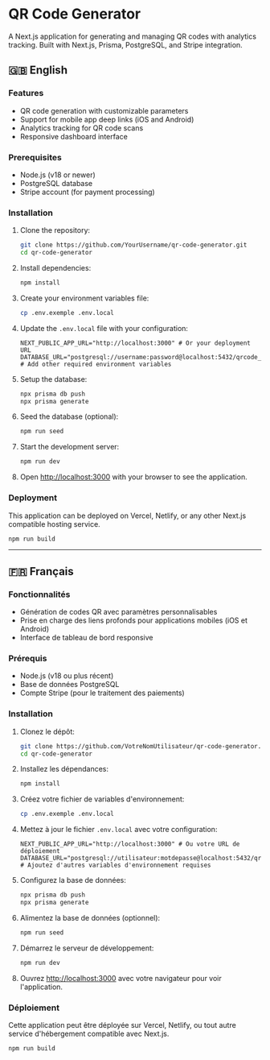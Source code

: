 # QR Code Generator

A Next.js application for generating and managing QR codes with analytics tracking. Built with Next.js, Prisma, PostgreSQL, and Stripe integration.

## 🇬🇧 English

### Features

- QR code generation with customizable parameters
- Support for mobile app deep links (iOS and Android)
- Analytics tracking for QR code scans
- Responsive dashboard interface

### Prerequisites

- Node.js (v18 or newer)
- PostgreSQL database
- Stripe account (for payment processing)

### Installation

1. Clone the repository:
   ```bash
   git clone https://github.com/YourUsername/qr-code-generator.git
   cd qr-code-generator
   ```

2. Install dependencies:
   ```bash
   npm install
   ```

3. Create your environment variables file:
   ```bash
   cp .env.exemple .env.local
   ```

4. Update the `.env.local` file with your configuration:
   ```
   NEXT_PUBLIC_APP_URL="http://localhost:3000" # Or your deployment URL
   DATABASE_URL="postgresql://username:password@localhost:5432/qrcode_db"
   # Add other required environment variables
   ```

5. Setup the database:
   ```bash
   npx prisma db push
   npx prisma generate
   ```

6. Seed the database (optional):
   ```bash
   npm run seed
   ```

7. Start the development server:
   ```bash
   npm run dev
   ```

8. Open [http://localhost:3000](http://localhost:3000) with your browser to see the application.

### Deployment

This application can be deployed on Vercel, Netlify, or any other Next.js compatible hosting service.

```bash
npm run build
```

---

## 🇫🇷 Français

### Fonctionnalités

- Génération de codes QR avec paramètres personnalisables
- Prise en charge des liens profonds pour applications mobiles (iOS et Android)
- Interface de tableau de bord responsive

### Prérequis

- Node.js (v18 ou plus récent)
- Base de données PostgreSQL
- Compte Stripe (pour le traitement des paiements)

### Installation

1. Clonez le dépôt:
   ```bash
   git clone https://github.com/VotreNomUtilisateur/qr-code-generator.git
   cd qr-code-generator
   ```

2. Installez les dépendances:
   ```bash
   npm install
   ```

3. Créez votre fichier de variables d'environnement:
   ```bash
   cp .env.exemple .env.local
   ```

4. Mettez à jour le fichier `.env.local` avec votre configuration:
   ```
   NEXT_PUBLIC_APP_URL="http://localhost:3000" # Ou votre URL de déploiement
   DATABASE_URL="postgresql://utilisateur:motdepasse@localhost:5432/qrcode_db"
   # Ajoutez d'autres variables d'environnement requises
   ```

5. Configurez la base de données:
   ```bash
   npx prisma db push
   npx prisma generate
   ```

6. Alimentez la base de données (optionnel):
   ```bash
   npm run seed
   ```

7. Démarrez le serveur de développement:
   ```bash
   npm run dev
   ```

8. Ouvrez [http://localhost:3000](http://localhost:3000) avec votre navigateur pour voir l'application.

### Déploiement

Cette application peut être déployée sur Vercel, Netlify, ou tout autre service d'hébergement compatible avec Next.js.

```bash
npm run build
```
